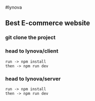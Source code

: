#lynova

## Best E-commerce website 

### git clone the project

### head to lynova/client
    run -> npm install
    then -> npm run dev

### head to lynova/server
    run -> npm install
    then -> npm run dev

